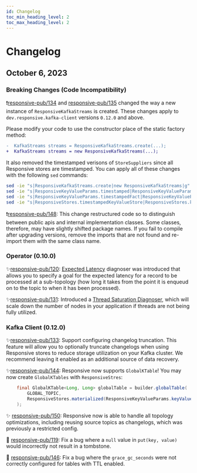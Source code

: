 ```yaml
---
id: Changelog
toc_min_heading_level: 2
toc_max_heading_level: 2
---
```


# Changelog

## October 6, 2023

### Breaking Changes (Code Incompatibility)

❗[responsive-pub/134](https://github.com/responsivedev/responsive-pub/pull/134) 
and [responsive-pub/135](https://github.com/responsivedev/responsive-pub/pull/135)
changed the way a new instance of `ResponsiveKafkaStreams` is created. These
changes apply to `dev.responsive.kafka-client` versions `0.12.0` and above.

Please modify your code to use the constructor place of the static factory 
method:

```diff showLineNumbers
-  KafkaStreams streams = ResponsiveKafkaStreams.create(...);
+  KafkaStreams streams = new ResponsiveKafkaStreams(...);
```

It also removed the timestamped verisons of `StoreSuppliers` since all Responsive
stores are timestamped. You can apply all of these changes with the following
`sed` commands:

```bash
sed -ie "s|ResponsiveKafkaStreams.create|new ResponsiveKafkaStreams|g" ${FILE}
sed -ie "s|ResponsiveKeyValueParams.timestamped|ResponsiveKeyValueParams.keyValue|g" ${FILE}
sed -ie "s|ResponsiveKeyValueParams.timestampedFact|ResponsiveKeyValueParams.fact|g" ${FILE}
sed -ie "s|ResponsiveStores.timestampedKeyValueStore|ResponsiveStores.keyValueStore|g" ${FILE}
```

❗[responsive-pub/148](https://github.com/responsivedev/responsive-pub/pull/148):
This change restructured code so to distinguish between public apis and
internal implementation classes. Some classes, therefore, may have slightly
shifted package names. If you fail to compile after upgrading versions,
remove the imports that are not found and re-import them with the same class
name.


### Operator (0.10.0)

✨[responsive-pub/120](https://github.com/responsivedev/responsive-pub/pull/120):
[Expected Latency](https://docs.responsive.dev/reference/controller-policies#expected-latency)
diagnoser was introduced that allows you to specify a goal for the expected 
latency for a record to be processed at a sub-topology (how long it takes
from the point it is enqueud on to the topic to when it has been processed).

✨[responsive-pub/131](https://github.com/responsivedev/responsive-pub/pull/131):
Introduced a [Thread Saturation Diagnoser](https://docs.responsive.dev/reference/controller-policies#thread-saturation), 
which will scale down the number of nodes in your application if threads are not 
being fully utilized.

### Kafka Client (0.12.0)

✨[responsive-pub/133](https://github.com/responsivedev/responsive-pub/pull/133):
Support configuring changelog truncation. This feature will allow you to 
optionally truncate changelogs when using Responsive stores to reduce storage
utilization on your Kafka cluster. We recommend leaving it enabled as an
additional source of data recovery.

✨[responsive-pub/144](https://github.com/responsivedev/responsive-pub/pull/144):
Responsive now supports `GlobalKTable`! You may now create `GlobalKTables`
with `ResponsiveStres`:

```java
    final GlobalKTable<Long, Long> globalTable = builder.globalTable(
        GLOBAL_TOPIC,
        ResponsiveStores.materialized(ResponsiveKeyValueParams.keyValue(STORE_NAME))
    );
```

✨ [responsive-pub/150](https://github.com/responsivedev/responsive-pub/pull/150):
Responsive now is able to handle all topology optimizations, including reusing 
source topics as changelogs, which was previously a restricted config.


🐛 [responsive-pub/119](https://github.com/responsivedev/responsive-pub/pull/119):
Fix a bug where a `null` value in `put(key, value)` would incorrectly not result 
in a tombstone.

🐛 [responsive-pub/146](https://github.com/responsivedev/responsive-pub/pull/146):
Fix a bug where the `grace_gc_seconds` were not correctly configured for tables
with TTL enabled. 
